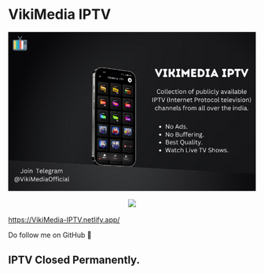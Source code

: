 # VikiMedia IPTV 

![image](https://github.com/VikramadityaDev/VikiMedia-IPTV/blob/main/assert/img/VikiMedia%20IPTV.png)

<p align="center">
<a href="https://github.com/VikramadityaDev/VikiMedia-IPTV/releases/download/v1.0.0/VikiMedia.IPTV.v1.0.0.apk"><img src="https://img.shields.io/github/downloads/VikramadityaDev/VikiMedia-IPTV/v1.0.0/total?color=g&label=Download&logo=Android&logoColor=white&style=for-the-badge"></a>
</p>



https://VikiMedia-IPTV.netlify.app/

Do follow me on GitHub 🌟

## IPTV Closed Permanently.
